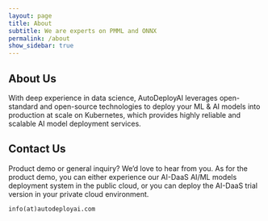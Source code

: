 ```yaml
---
layout: page
title: About
subtitle: We are experts on PMML and ONNX
permalink: /about
show_sidebar: true
---
```


## About Us

With deep experience in data science, AutoDeployAI leverages open-standard and open-source technologies to deploy your ML & AI models into production at scale on Kubernetes, which provides highly reliable and scalable AI model deployment services. 


## Contact Us

Product demo or general inquiry? We’d love to hear from you. As for the product demo, you can either experience our AI-DaaS AI/ML models deployment system in the public cloud, or you can deploy the AI-DaaS trial version in your private cloud environment.

```
info(at)autodeployai.com
```

